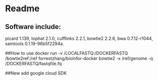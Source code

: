 # Readme

## Software include:
picard 1.139, tophat 2.1.0, cufflinks 2.2.1, bowtie2 2.2.6, bwa 0.7.12-r1044, samtools 0.1.19-96b5f2294a.

##How to use
docker run -v /LOCALFASTQ:/DOCKERFASTQ /bowtie2ref:/ref forrestzhang/bioinfor-docker bowtie2 -x /ref/genome -q /DOCKERFASTQ/fastqfile.fq


##New add google cloud SDK
